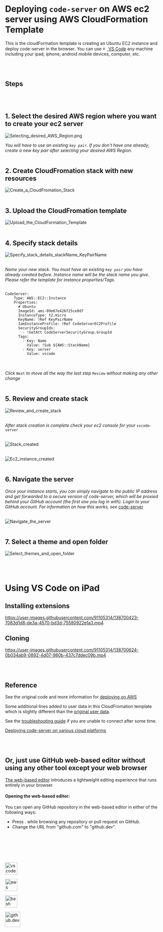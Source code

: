 # Deploying `code-server` on AWS ec2 server using AWS CloudFormation Template

This is the cloudFormation template is creating an Ubuntu EC2 instance and deploy code-server in the browser. You can use <a align="left"> </a> <a href="https://code.visualstudio.com/" target="_blank"> <img src="https://www.vectorlogo.zone/logos/visualstudio_code/visualstudio_code-icon.svg" alt="vscode" width="15" height="15"/> </a>   [VS Code](https://code.visualstudio.com) any machine including your ipad, iphone, android mobile devices, computer, etc.

<br></br>

## Steps

<br></br>

## 1. Select the desired AWS region where you want to create your ec2 server

![Selecting_desired_AWS_Region.png](img/Selecting_desired_AWS_Region.png?raw=true)


_You will have to use an existing `key pair`. If you don't have one already, create a new key pair after selecting your desired AWS Region._
<br></br>

## 2. Create CloudFromation stack with new resources

![Create_a_CloudFromation_Stack](img/Create_a_CloudFromation_Stack.png?raw=true)
<br></br>

## 3. Upload the CloudFromation template

![Upload_the_CloudFormation_Template](img/Upload_the_CloudFormation_Template.png?raw=true)
<br></br>

## 4. Specify stack details
![Specify_stack_details_stackName_KeyPairName](img/Specify_stack_details_stackName_KeyPairName.png?raw=true)
<br></br>

_Name your new stack. You must have an existing `key pair` you have already created before. 
Instance name will be the stack name you give. Please refer the template for instance properties/Tags._
<br></br>

```
CodeServer:
    Type: AWS::EC2::Instance
    Properties:
      # Ubuntu
      ImageId: ami-09e67e426f25ce0d7
      InstanceType: t2.micro
      KeyName: !Ref KeyPairName
      IamInstanceProfile: !Ref CodeServerEC2Profile
      SecurityGroupIds:
        - !GetAtt CodeServerSecurityGroup.GroupId
      Tags:
        - Key: Name
          Value: !Sub ${AWS::StackName}
        - Key: server
          Value: vscode
```

<br></br>
_Click_ `Next` _to move all the way the last step_ `Review` _without making any other change_ 
<br></br>


## 5. Review and create stack

![Review_and_create_stack](img/Review_and_create_stack.png?raw=true)
<br></br>

_After stack creation is complete check your ec2 console for your_ `vscode-server`
<br></br>

![Stack_created](img/Stack_created.png?raw=true)
<br></br>

![Ec2_instance_created](img/Ec2_instance_created.png?raw=true)
<br></br>


## 6. Navigate the server

_Once your instance starts, you can simply navigate to the public IP address and get forwarded to a secure version of code-server, which will be proxied behind your GitHub account (the first one you log in with). Login to your GitHub account. For information on how this works, see_ [code-server](https://github.com/cdr/code-server#cloud-program-%EF%B8%8F)
<br></br>

![Navigate_the_server](img/Navigate_the_server.png?raw=true)
<br></br>

## 7. Select a theme and open folder

![Select_themes_and_open_folder](img/Select_themes_and_open_folder.png?raw=true)

<br></br>

# Using VS Code on iPad

## Installing extensions
https://user-images.githubusercontent.com/91105314/138700423-7083d1d8-de3a-4570-bd3d-75580922e1a3.mp4

## Cloning
https://user-images.githubusercontent.com/91105314/138700624-0b034ab9-0892-4d07-980b-437c7ddec09b.mp4





<br></br>

## Reference

See the original code and more information for [deploying on AWS](https://github.com/cdr/deploy-code-server/blob/main/guides/aws-ec2.md)

Some additional lines added to user data in this CloudFromation template which is slightly different than the [original user data](https://github.com/cdr/deploy-code-server/blob/main/deploy-vm/launch-code-server.sh).

See the [troubleshooting guide](../deploy-vm#troubleshooting) if you are unable to connect after some time.

[Deploying code-server on various cloud platforms](https://github.com/cdr/deploy-code-server)


<br></br>
##

## Or, just use GitHub web-based editor without using any other tool except your web browser

[The web-based editor](https://docs.github.com/en/codespaces/the-githubdev-web-based-editor) introduces a lightweight editing experience that runs entirely in your browser.

#### Opening the web-based editor:

You can open any GitHub repository in the web-based editor in either of the following ways:

- Press . while browsing any repository or pull request on GitHub.
- Change the URL from "github.com" to "github.dev".


<br></br>

## 
<br>

<a align="left"> </a> <a href="https://code.visualstudio.com/" target="_blank"> <img src="https://www.vectorlogo.zone/logos/visualstudio_code/visualstudio_code-icon.svg" alt="vscode" width="40" height="40"/> </a> 

<a href="https://aws.amazon.com/cloudformation/" target="_blank"> <img src="https://www.vectorlogo.zone/logos/amazon_cloudformation/amazon_cloudformation-icon.svg" alt="aws" width="40" height="40"/> </a> 

<a href="https://www.gnu.org/software/bash/" target="_blank"> <img src="https://www.vectorlogo.zone/logos/gnu_bash/gnu_bash-icon.svg" alt="bash" width="40" height="40"/></a> 

<a href="https://docs.github.com/en/codespaces/the-githubdev-web-based-editor" target="_blank"> <img src="https://www.vectorlogo.zone/logos/github/github-icon.svg" alt="github.dev" width="50" height="50"/> </a> 
